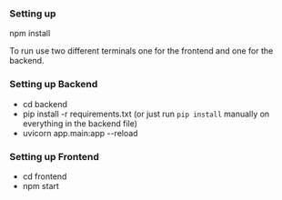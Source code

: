 ### Setting up
npm install

To run use two different terminals one for the frontend and one for the backend.

### Setting up Backend
- cd backend
- pip install -r requirements.txt (or just run `pip install` manually on everything in the backend file)
- uvicorn app.main:app --reload

### Setting up Frontend
- cd frontend
- npm start

